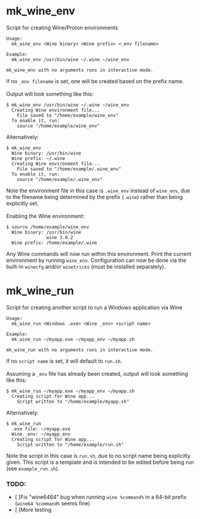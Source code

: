 # mk_wine_env
Script for creating Wine/Proton environments
```
Usage:
  mk_wine_env <Wine binary> <Wine prefix> <_env filename>

Example:
  mk_wine_env /usr/bin/wine ~/.wine ~/wine_env

mk_wine_env with no arguments runs in interactive mode.
```
If no `_env filename` is set, one will be created based on the prefix name.<br><br>
Output will look something like this:
```
$ mk_wine_env /usr/bin/wine ~/.wine ~/wine_env
  Creating Wine environment file...
    File saved to "/home/example/wine_env"
  To enable it, run:
    source "/home/example/wine_env"
```
Alternatively:
```
$ mk_wine_env
  Wine binary: /usr/bin/wine
  Wine prefix: ~/.wine
  Creating Wine environment file...
    File saved to "/home/example/.wine_env"
  To enable it, run:
    source "/home/example/.wine_env"
```
Note the environment file in this case is `.wine_env` instead of `wine_env`, due to the filename being determined by the prefix (`.wine`) rather than being explicitly set.<br><br>
Enabling the Wine environment:
```
$ source /home/example/wine_env
  Wine binary: /usr/bin/wine
               wine 3.0.2
  Wine prefix: /home/example/.wine
```
Any Wine commands will now run within this environment.  Print the current environment by running `wine_env`.  Configuration can now be done via the built-in `winecfg` and/or `winetricks` (must be installed separately).
# mk_wine_run
Script for creating another script to run a Windows application via Wine
```
Usage:
  mk_wine_run <Windows .exe> <Wine _env> <script name>

Example:
  mk_wine_run ~/myapp.exe ~/myapp_env ~/myapp.sh

mk_wine_run with no arguments runs in interactive mode.
```
If no `script name` is set, it will default to `run.sh`.<br><br>
Assuming a `_env` file has already been created, output will look something like this:
```
$ mk_wine_run ~/myapp.exe ~/myapp_env ~/myapp.sh
  Creating script for Wine app...
    Script written to "/home/example/myapp.sh"
```
Alternatively:
```
$ mk_wine_run
  .exe file: ~/myapp.exe
  Wine _env: ~/myapp_env
  Creating script for Wine app...
    Script written to "/home/example/run.sh"
```
Note the script in this case is `run.sh`, due to no script name being explicitly given.  This script is a template and is intended to be edited before being run (see `example_run.sh`).
### TODO:
  - [ ]Fix "wine6464" bug when running `wine %command%` in a 64-bit prefix (`wine64 %command%` seems fine)<br>
  - [ ]More testing